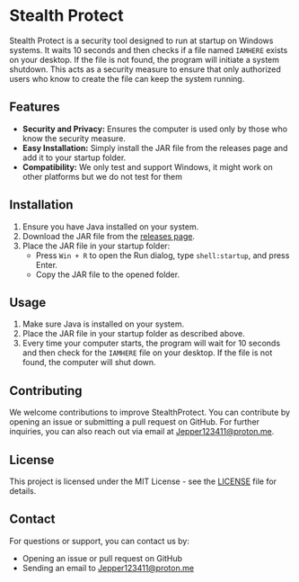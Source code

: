 # Stealth Protect

Stealth Protect is a security tool designed to run at startup on Windows systems. It waits 10 seconds and then checks if a file named `IAMHERE` exists on your desktop. If the file is not found, the program will initiate a system shutdown. This acts as a security measure to ensure that only authorized users who know to create the file can keep the system running.

## Features

- **Security and Privacy:** Ensures the computer is used only by those who know the security measure.
- **Easy Installation:** Simply install the JAR file from the releases page and add it to your startup folder.
- **Compatibility:** We only test and support Windows, it might work on other platforms but we do not test for them

## Installation

1. Ensure you have Java installed on your system.
2. Download the JAR file from the [releases page](https://github.com/z3co/StealthProtect/releases).
3. Place the JAR file in your startup folder:
   - Press `Win + R` to open the Run dialog, type `shell:startup`, and press Enter.
   - Copy the JAR file to the opened folder.

## Usage

1. Make sure Java is installed on your system.
2. Place the JAR file in your startup folder as described above.
3. Every time your computer starts, the program will wait for 10 seconds and then check for the `IAMHERE` file on your desktop. If the file is not found, the computer will shut down.

## Contributing

We welcome contributions to improve StealthProtect. You can contribute by opening an issue or submitting a pull request on GitHub. For further inquiries, you can also reach out via email at Jepper123411@proton.me.

## License

This project is licensed under the MIT License - see the [LICENSE](LICENSE) file for details.

## Contact

For questions or support, you can contact us by:
- Opening an issue or pull request on GitHub
- Sending an email to Jepper123411@proton.me
